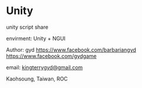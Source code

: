 Unity
=====

unity script share

envirment: Unity + NGUI

Author: gyd
https://www.facebook.com/barbariangyd
https://www.facebook.com/gydgame

email: kingterrygyd@gmail.com

Kaohsoung, Taiwan, ROC
